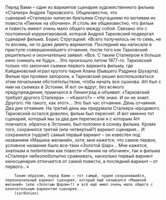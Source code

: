 <!--2016-12-21 21:09:29-->
Перед Вами – один из вариантов сценария художественного фильма «Сталкер» Андрея Тарковского. Общеизвестно, что сценарий «Сталкера» написан братьями Стругацкими по мотивам их повести «Пикник на обочине». И столь же общеизвестно, что фильм и повесть имеют очень мало общего между собой. Связано это с постоянной корректировкой, которой Андрей Тарковский подвергал сценарий фильма.
        Борис Стругацкий: «Всего получилось не то семь, не то восемь, не то даже девять вариантов. Последний мы написали в приступе совершеннейшего отчаяния, после того как Тарковский решительно и окончательно заявил: «Все. С таким Сталкером я больше кино снимать не буду»... Это произошло летом 1977-го. Тарковский только что закончил съемки первого варианта фильма, где Кайдановский играл крутого парня Алана (бывшего Рэдрика Шухарта). Фильм при проявке запороли, и Тарковский решил воспользоваться этим печальным обстоятельством, чтобы начать все сызнова. АН был с ним на съемках в Эстонии. И вот он вдруг, без всякого предупреждения, примчался в Ленинград и объявил: «Тарковский требует другого Сталкера». – «Какого?» – «Не знаю. И он не знает. Другого. Не такого, как этот»... Это был час отчаяния. День отчаяния. Два дня отчаяния. На третий день мы придумали Сталкера-юродивого. Тарковский остался доволен, фильм был переснят. И вот именно тот сценарий, который мы за два дня переписали и с которым АН помчался, обратно в Эстонию, был положен в основу фильма. Кроме того, сохранился третий (или четвертый?) вариант сценария... И сохранился (чудом!) самый первый вариант – он известен под названием «Машина желаний», хотя, мне кажется, что самое первое, условное название было все-таки «Золотой Шар»... Мне кажется, знатокам и любителям как повести «Пикник на обочине», так и фильма «Сталкер» небезлюбопытно сравнивать, насколько первый вариант киносценария отличается от самой повести, а последний вариант – от первого...»
        
        Таким образом, перед Вами – тот самый, чудом сохранившийся, первоначальный вариант сценария, который ещё назывался «Машиной желаний» (или «Золотым Шаром»?) и всё ещё имел очень мало общего с окончательным вариантом сценария...
        (sardonios)